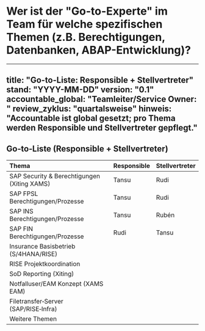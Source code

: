 # Wer ist der "Go-to-Experte" im Team für welche spezifischen Themen (z.B. Berechtigungen, Datenbanken, ABAP-Entwicklung)?

---
title: "Go-to-Liste: Responsible + Stellvertreter"
stand: "YYYY-MM-DD"
version: "0.1"
accountable_global: "Teamleiter/Service Owner: <Name>"
review_zyklus: "quartalsweise"
hinweis: "Accountable ist global gesetzt; pro Thema werden Responsible und Stellvertreter gepflegt."
---

## Go‑to‑Liste (Responsible + Stellvertreter)

| Thema | Responsible | Stellvertreter 
| :--- | :--- | :--- 
| SAP Security & Berechtigungen (Xiting XAMS) | Tansu | Rudi 
| SAP FPSL Berechtigungen/Prozesse | Tansu | Rudi 
| SAP INS Berechtigungen/Prozesse | Tansu | Rubén
| SAP FIN Berechtigungen/Prozesse | Rudi | Tansu 
| Insurance Basisbetrieb (S/4HANA/RISE) | <Name> | <Name> | <DL/Queue/Channel> | <Datum> |
| RISE Projektkoordination | <Name> | <Name> | <DL/Queue/Channel> | <Datum> |
| SoD Reporting (Xiting) | <Name> | <Name> | <DL/Queue/Channel> | <Datum> |
| Notfalluser/EAM Konzept (XAMS EAM) | <Name> | <Name> | <DL/Queue/Channel> | <Datum> |
| Filetransfer‑Server (SAP/RISE‑Infra) | <Name> | <Name> | <DL/Queue/Channel> | <Datum> |
| Weitere Themen | <Name> | <Name> | <DL/Queue/Channel> | <Datum> |

<!-- Pflegehinweise:
- Responsible = operative Zuständigkeit; Stellvertreter = Vertretung/Backup.
- Accountable bleibt global (Teamleiter/Service Owner) und wird hier nicht pro Zeile wiederholt.
- Kontaktkanal z. B. Ticket-Queue, Verteilerliste, Rufbereitschaft.
- Stand-Datum pro Zeile bei Änderungen aktualisieren; quartalsweiser Review empfohlen.
-->
